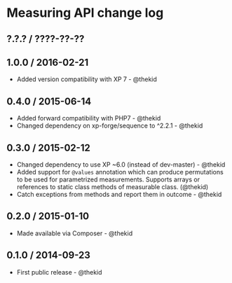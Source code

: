 Measuring API change log
========================

## ?.?.? / ????-??-??

## 1.0.0 / 2016-02-21

* Added version compatibility with XP 7 - @thekid

## 0.4.0 / 2015-06-14

* Added forward compatibility with PHP7 - @thekid
* Changed dependency on xp-forge/sequence to ^2.2.1 - @thekid

## 0.3.0 / 2015-02-12

* Changed dependency to use XP ~6.0 (instead of dev-master) - @thekid
* Added support for `@values` annotation which can produce permutations
  to be used for parametrized measurements. Supports arrays or references
  to static class methods of measurable class.
  (@thekid)
* Catch exceptions from methods and report them in outcome - @thekid

## 0.2.0 / 2015-01-10

* Made available via Composer - @thekid

## 0.1.0 / 2014-09-23

* First public release - @thekid
